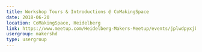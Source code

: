 ```yaml
---
title: Workshop Tours & Introductions @ CoMakingSpace
date: 2018-06-20
location: CoMakingSpace, Heidelberg
link: https://www.meetup.com/Heidelberg-Makers-Meetup/events/jplwdpyxjbbc/
usergroup: makershd
type: usergroup
---
```


